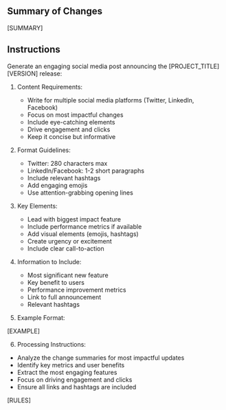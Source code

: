## Summary of Changes

[SUMMARY]

## Instructions

Generate an engaging social media post announcing the [PROJECT_TITLE] [VERSION] release:

1. Content Requirements:
   - Write for multiple social media platforms (Twitter, LinkedIn, Facebook)
   - Focus on most impactful changes
   - Include eye-catching elements
   - Drive engagement and clicks
   - Keep it concise but informative

2. Format Guidelines:
   - Twitter: 280 characters max
   - LinkedIn/Facebook: 1-2 short paragraphs
   - Include relevant hashtags
   - Add engaging emojis
   - Use attention-grabbing opening lines

3. Key Elements:
   - Lead with biggest impact feature
   - Include performance metrics if available
   - Add visual elements (emojis, hashtags)
   - Create urgency or excitement
   - Include clear call-to-action

4. Information to Include:
   - Most significant new feature
   - Key benefit to users
   - Performance improvement metrics
   - Link to full announcement
   - Relevant hashtags

5. Example Format:

[EXAMPLE]

6. Processing Instructions:

- Analyze the change summaries for most impactful updates
- Identify key metrics and user benefits
- Extract the most engaging features
- Focus on driving engagement and clicks
- Ensure all links and hashtags are included

[RULES]

